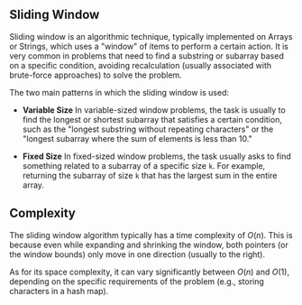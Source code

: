 ## Sliding Window

Sliding window is an algorithmic technique, typically implemented on Arrays or Strings, which uses a "window" of items to perform a certain action. It is very common in problems that need to find a substring or subarray based on a specific condition, avoiding recalculation (usually associated with brute-force approaches) to solve the problem.

The two main patterns in which the sliding window is used:

- **Variable Size**
  In variable-sized window problems, the task is usually to find the longest or shortest subarray that satisfies a certain condition, such as the "longest substring without repeating characters" or the "longest subarray where the sum of elements is less than 10."

- **Fixed Size**
  In fixed-sized window problems, the task usually asks to find something related to a subarray of a specific size `k`. For example, returning the subarray of size `k` that has the largest sum in the entire array.

## Complexity

The sliding window algorithm typically has a time complexity of $O(n)$. This is because even while expanding and shrinking the window, both pointers (or the window bounds) only move in one direction (usually to the right).

As for its space complexity, it can vary significantly between $O(n)$ and $O(1)$, depending on the specific requirements of the problem (e.g., storing characters in a hash map).
